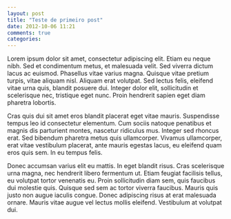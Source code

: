 ```yaml
---
layout: post
title: "Teste de primeiro post"
date: 2012-10-06 11:21
comments: true
categories: 
---
```

Lorem ipsum dolor sit amet, consectetur adipiscing elit. Etiam eu neque nibh. Sed et condimentum metus, et malesuada velit. Sed viverra dictum lacus ac euismod. Phasellus vitae varius magna. Quisque vitae pretium turpis, vitae aliquam nisl. Aliquam erat volutpat. Sed lectus felis, eleifend vitae urna quis, blandit posuere dui. Integer dolor elit, sollicitudin et scelerisque nec, tristique eget nunc. Proin hendrerit sapien eget diam pharetra lobortis.

Cras quis dui sit amet eros blandit placerat eget vitae mauris. Suspendisse tempus leo id consectetur elementum. Cum sociis natoque penatibus et magnis dis parturient montes, nascetur ridiculus mus. Integer sed rhoncus erat. Sed bibendum pharetra metus quis ullamcorper. Vivamus ullamcorper, erat vitae vestibulum placerat, ante mauris egestas lacus, eu eleifend quam eros quis sem. In eu tempus felis.

Donec accumsan varius elit eu mattis. In eget blandit risus. Cras scelerisque urna magna, nec hendrerit libero fermentum ut. Etiam feugiat facilisis tellus, eu volutpat tortor venenatis eu. Proin sollicitudin diam sem, quis faucibus dui molestie quis. Quisque sed sem ac tortor viverra faucibus. Mauris quis justo non augue iaculis congue. Donec adipiscing risus at erat malesuada ornare. Mauris vitae augue vel lectus mollis eleifend. Vestibulum at volutpat dui.

<script src="https://gist.github.com/willybarro/6018f0ee03c1824dd3bb.js"></script>